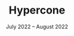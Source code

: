 ---
title: Hypercone
description:  A software with a GUI that calculates the unfolding curves of a general  cone, The final application has uses in sheet metal working
date: July 2022 – August 2022
tags: [
    Mathematical Modeling,
    Surfaces,
    PyQt5,
    GUI,
]
role: Personal Project
images: [
    [1.png, Hypercone Project],
    [2.png, The Developed Math equation for the unfolding curve],
    [3.png, Example 1 of an unfolding curve],
    [4.png, Example 2 of an unfolding curve],
]
---